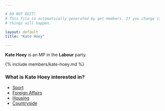 ```yaml
---

# DO NOT EDIT!
# This file is automatically generated by get-members. If you change it, bad
# things will happen.

layout: default
title: "Kate Hoey"

---
```


**Kate Hoey** is an MP in the **Labour** party.

{% include members/kate-hoey.md %}

### What is Kate Hoey interested in?


* [Sport](/interests/sport.html)
* [Foreign Affairs](/interests/foreign-affairs.html)
* [Housing](/interests/housing.html)
* [Countryside](/interests/countryside.html)
